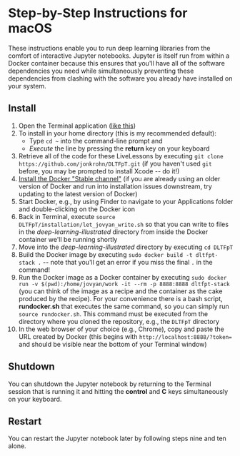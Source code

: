 # Step-by-Step Instructions for macOS

These instructions enable you to run deep learning libraries from the comfort of interactive Jupyter notebooks. Jupyter is itself run from within a Docker container because this ensures that you'll have all of the software dependencies you need while simultaneously preventing these dependencies from clashing with the software you already have installed on your system.

## Install

1. Open the Terminal application ([like this](http://www.wikihow.com/Open-a-Terminal-Window-in-Mac))
2. To install in your home directory (this is my recommended default):
	* Type `cd ~` into the command-line prompt and
	* *Execute* the line by pressing the **return** key on your keyboard
3. Retrieve all of the code for these LiveLessons by executing `git clone https://github.com/jonkrohn/DLTFpT.git` (if you haven't used `git` before, you may be prompted to install Xcode -- do it!)
4. [Install the Docker "Stable channel"](https://docs.docker.com/docker-for-mac/install/) (if you are already using an older version of Docker and run into installation issues downstream, try updating to the latest version of Docker)
5. Start Docker, e.g., by using Finder to navigate to your Applications folder and double-clicking on the Docker icon
6. Back in Terminal, execute `source DLTFpT/installation/let_jovyan_write.sh` so that you can write to files in the *deep-learning-illustrated* directory from inside the Docker container we'll be running shortly
7. Move into the *deep-learning-illustrated* directory by executing `cd DLTFpT`
8. Build the Docker image by executing `sudo docker build -t dltfpt-stack .` -- note that you'll get an error if you miss the final `.` in the command! 
9. Run the Docker image as a Docker container by executing `sudo docker run -v $(pwd):/home/jovyan/work -it --rm -p 8888:8888 dltfpt-stack` (you can think of the image as a recipe and the container as the cake produced by the recipe). For your convenience there is a bash script, **rundocker.sh** that executes the same command, so you can simply run `source rundocker.sh`. This command must be executed from the directory where you cloned the repository, e.g., the `DLTFpT` directory
10. In the web browser of your choice (e.g., Chrome), copy and paste the URL created by Docker (this begins with `http://localhost:8888/?token=` and should be visible near the bottom of your Terminal window)

## Shutdown

You can shutdown the Jupyter notebook by returning to the Terminal session that is running it and hitting the **control** and **C** keys simultaneously on your keyboard.

## Restart

You can restart the Jupyter notebook later by following steps nine and ten alone.
